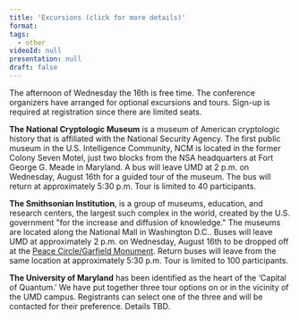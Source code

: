 ```yaml
---
title: 'Excursions (click for more details)'
format: 
tags:
  - other
videoId: null
presentation: null
draft: false
---
```


The afternoon of Wednesday the 16th is free time. The conference organizers have arranged for optional excursions and tours. Sign-up is required at registration since there are limited seats.

<strong>The National Cryptologic Museum</strong> is a museum of American cryptologic history that is affiliated with the National Security Agency. The first public museum in the U.S. Intelligence Community, NCM is located in the former Colony Seven Motel, just two blocks from the NSA headquarters at Fort George G. Meade in Maryland. A bus will leave UMD at 2 p.m. on Wednesday, August 16th for a guided tour of the museum. The bus will return at approximately 5:30 p.m. Tour is limited to 40 participants.

<strong>The Smithsonian Institution</strong>, is a group of museums, education, and research centers, the largest such complex in the world, created by the U.S. government "for the increase and diffusion of knowledge." The museums are located along the National Mall in Washington D.C.. Buses will leave UMD at approximately 2 p.m. on Wednesday, August 16th to be dropped off at the <a href="https://www.google.com/maps/place/38%C2%B053'23.6%22N+77%C2%B000'44.9%22W/@38.8898982,-77.0131268,140m/data=!3m2!1e3!4b1!4m4!3m3!8m2!3d38.8898972!4d-77.0124831?entry=ttu">Peace Circle/Garfield Monument</a>. Return buses will leave from the same location at approximately 5:30 p.m. Tour is limited to 100 participants.

<strong>The University of Maryland</strong> has been identified as the heart of the ‘Capital of Quantum.’ We have put together three tour options on or in the vicinity of the UMD campus. Registrants can select one of the three and will be contacted for their preference. Details TBD.
